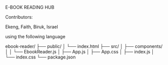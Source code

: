 E-BOOK READING HUB

Contributors:

Ekeng, Faith, Biruk, Israel

using the following language

ebook-reader/
├── public/
│   └── index.html
├── src/
│   ├── components/
│   │   └── EbookReader.js
│   ├── App.js
│   ├── App.css
│   ├── index.js
│   └── index.css
└── package.json

